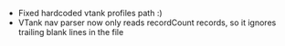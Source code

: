 - Fixed hardcoded vtank profiles path :)
- VTank nav parser now only reads recordCount records, so it ignores trailing blank lines in the file